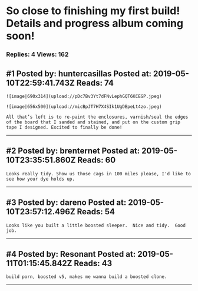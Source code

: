 # So close to finishing my first build! Details and progress album coming soon!

### Replies: 4 Views: 162

## \#1 Posted by: huntercasillas Posted at: 2019-05-10T22:59:41.743Z Reads: 74

```
![image|690x314](upload://pDc7Bv3Yt7dFNvLephGQT6KCEGP.jpeg) 

![image|656x500](upload://micBpJT7H7X4SIk1UgDBpeLt4zo.jpeg) 

All that’s left is to re-paint the enclosures, varnish/seal the edges of the board that I sanded and stained, and put on the custom grip tape I designed. Excited to finally be done!
```

---
## \#2 Posted by: brenternet Posted at: 2019-05-10T23:35:51.860Z Reads: 60

```
Looks really tidy. Show us those cags in 100 miles please, I'd like to see how your dye holds up.
```

---
## \#3 Posted by: dareno Posted at: 2019-05-10T23:57:12.496Z Reads: 54

```
Looks like you built a little boosted sleeper.  Nice and tidy.  Good job.
```

---
## \#4 Posted by: Resonant Posted at: 2019-05-11T01:15:45.842Z Reads: 43

```
build porn, boosted v5, makes me wanna build a boosted clone.
```

---
